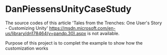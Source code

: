 # DanPiessensUnityCaseStudy

The source codes of this article 'Tales from the Trenches: One User's Story - Customizing Unity' https://msdn.microsoft.com/en-us/library/dn178464(v=pandp.30).aspx is not available.

Purpose of this project is to complet the example to show how the customization works